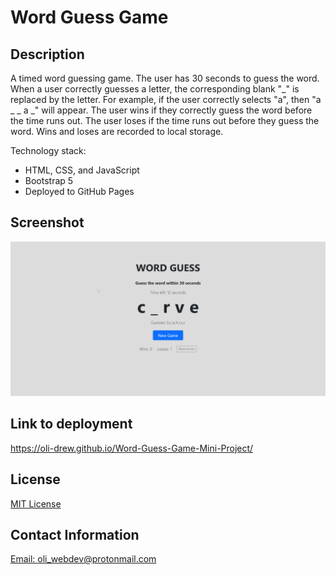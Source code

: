 # Word Guess Game

## Description

A timed word guessing game.
The user has 30 seconds to guess the word. When a user correctly guesses a letter, the corresponding blank "_" is replaced by the letter. For example, if the user correctly selects "a", then "a _ _ a _" will appear. The user wins if they correctly guess the word before the time runs out. The user loses if the time runs out before they guess the word. Wins and loses are recorded to local storage.

Technology stack:

- HTML, CSS, and JavaScript
- Bootstrap 5
- Deployed to GitHub Pages

## Screenshot

![Preview of Word Guesss](./assets/images/word-guess.png)

## Link to deployment

https://oli-drew.github.io/Word-Guess-Game-Mini-Project/

## License

[MIT License](LICENSE)

## Contact Information

[Email: oli_webdev@protonmail.com](mailto:oli_webdev@protonmail.com)
